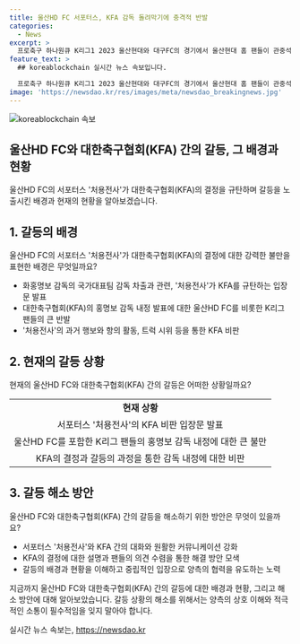 ```yaml
---
title: 울산HD FC 서포터스, KFA 감독 돌려막기에 충격적 반발
categories:
  - News
excerpt: >
  프로축구 하나원큐 K리그1 2023 울산현대와 대구FC의 경기에서 울산현대 홈 팬들이 관중석을 메우고, 울산HD FC 서포터스 처용전사가 대한축구협회(KFA)의 홍명보 감독 선임 결정을 규탄하는 입장문을 내놓았다. 처용전사는 협회의 결정을 비판하며, 감독 선임에 대한 요구를 제기했고, 협회를 비극적인 선택을 했다는 등의 비판을 했다. 이에 대한축구협회는 홍명보 감독을 내정했으며, 이로 인해 K리그 팬들과의 갈등이 지속되고 있다.
feature_text: >
  ## koreablockchain 실시간 뉴스 속보입니다.

  프로축구 하나원큐 K리그1 2023 울산현대와 대구FC의 경기에서 울산현대 홈 팬들이 관중석을 메우고, 울산HD FC 서포터스 처용전사가 대한축구협회(KFA)의 홍명보 감독 선임 결정을 규탄하는 입장문을 내놓았다. 처용전사는 협회의 결정을 비판하며, 감독 선임에 대한 요구를 제기했고, 협회를 비극적인 선택을 했다는 등의 비판을 했다. 이에 대한축구협회는 홍명보 감독을 내정했으며, 이로 인해 K리그 팬들과의 갈등이 지속되고 있다.
image: 'https://newsdao.kr/res/images/meta/newsdao_breakingnews.jpg'
---
```


<p><img src="https://newsdao.kr/res/images/meta/newsdao_breakingnews.jpg" alt="koreablockchain 속보" /></p>

<h2>울산HD FC와 대한축구협회(KFA) 간의 갈등, 그 배경과 현황</h2>

<p data-ke-size="size16">울산HD FC의 서포터스 '처용전사'가 대한축구협회(KFA)의 결정을 규탄하며 갈등을 노출시킨 배경과 현재의 현황을 알아보겠습니다.</p>

<h2 data-ke-size="size26">1. 갈등의 배경</h2>

<p data-ke-size="size16">울산HD FC의 서포터스 '처용전사'가 대한축구협회(KFA)의 결정에 대한 강력한 불만을 표현한 배경은 무엇일까요?</p>

<ul>
  <li>화홍명보 감독의 국가대표팀 감독 차출과 관련, '처용전사'가 KFA를 규탄하는 입장문 발표</li>
  <li>대한축구협회(KFA)의 홍명보 감독 내정 발표에 대한 울산HD FC를 비롯한 K리그 팬들의 큰 반발</li>
  <li>'처용전사'의 과거 행보와 항의 활동, 트럭 시위 등을 통한 KFA 비판</li>
</ul>

<h2 data-ke-size="size26">2. 현재의 갈등 상황</h2>

<p data-ke-size="size16">현재의 울산HD FC와 대한축구협회(KFA) 간의 갈등은 어떠한 상황일까요?</p>

<table>
  <tr>
    <td style="text-align: center; height: 17px;"><b>현재 상황</b></td>
  </tr>
  <tr>
    <td style="text-align: center; height: 17px;">서포터스 '처용전사'의 KFA 비판 입장문 발표</td>
  </tr>
  <tr>
    <td style="text-align: center; height: 17px;">울산HD FC를 포함한 K리그 팬들의 홍명보 감독 내정에 대한 큰 불만</td>
  </tr>
  <tr>
    <td style="text-align: center; height: 17px;">KFA의 결정과 갈등의 과정을 통한 감독 내정에 대한 비판</td>
  </tr>
</table>

<h2 data-ke-size="size26">3. 갈등 해소 방안</h2>

<p data-ke-size="size16">울산HD FC와 대한축구협회(KFA) 간의 갈등을 해소하기 위한 방안은 무엇이 있을까요?</p>

<ul>
  <li>서포터스 '처용전사'와 KFA 간의 대화와 원활한 커뮤니케이션 강화</li>
  <li>KFA의 결정에 대한 설명과 팬들의 의견 수렴을 통한 해결 방안 모색</li>
  <li>갈등의 배경과 현황을 이해하고 중립적인 입장으로 양측의 협력을 유도하는 노력</li>
</ul>

<p data-ke-size="size16">지금까지 울산HD FC와 대한축구협회(KFA) 간의 갈등에 대한 배경과 현황, 그리고 해소 방안에 대해 알아보았습니다. 갈등 상황의 해소를 위해서는 양측의 상호 이해와 적극적인 소통이 필수적임을 잊지 말아야 합니다.</p>
실시간 뉴스 속보는, <a href="https://newsdao.kr" rel="dofollow">https://newsdao.kr</a>



